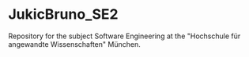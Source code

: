 # JukicBruno_SE2
Repository for the subject Software Engineering at the "Hochschule für angewandte Wissenschaften" München.
